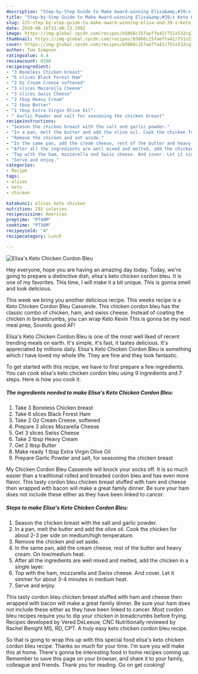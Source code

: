 ```yaml
---
description: "Step-by-Step Guide to Make Award-winning Elisa&amp;#39;s Keto Chicken Cordon Bleu"
title: "Step-by-Step Guide to Make Award-winning Elisa&amp;#39;s Keto Chicken Cordon Bleu"
slug: 225-step-by-step-guide-to-make-award-winning-elisa-and-39-s-keto-chicken-cordon-bleu
date: 2020-08-16T13:40:13.198Z
image: https://img-global.cpcdn.com/recipes/b5066c15faeffa42/751x532cq70/elisas-keto-chicken-cordon-bleu-recipe-main-photo.jpg
thumbnail: https://img-global.cpcdn.com/recipes/b5066c15faeffa42/751x532cq70/elisas-keto-chicken-cordon-bleu-recipe-main-photo.jpg
cover: https://img-global.cpcdn.com/recipes/b5066c15faeffa42/751x532cq70/elisas-keto-chicken-cordon-bleu-recipe-main-photo.jpg
author: Tom Simpson
ratingvalue: 4.4
reviewcount: 8288
recipeingredient:
- "3 Boneless Chicken breast"
- "6 slices Black Forest Ham"
- "2 Oz Cream Creese softened"
- "3 slices Mozarella Cheese"
- "3 slices Swiss Cheese"
- "2 tbsp Heavy Cream"
- "2 tbsp Butter"
- "1 tbsp Extra Virgin Olive Oil"
- " Garlic Powder and salt for seasoning the chicken breast"
recipeinstructions:
- "Season the chicken breast with the salt and garlic powder."
- "In a pan, melt the butter and add the olive oil. Cook the chicken for about 2-3 per side on medium/high temperature."
- "Remove the chicken and set aside."
- "In the same pan, add the cream cheese, rest of the butter and heavy cream. On low/medium heat."
- "After all the ingredients are well mixed and melted, add the chicken in a single layer."
- "Top with the ham, mozzarella and Swiss cheese. And cover. Let it simmer for about 3-4 minutes in medium heat."
- "Serve and enjoy."
categories:
- Recipe
tags:
- elisas
- keto
- chicken

katakunci: elisas keto chicken 
nutrition: 291 calories
recipecuisine: American
preptime: "PT40M"
cooktime: "PT36M"
recipeyield: "4"
recipecategory: Lunch

---
```



![Elisa&#39;s Keto Chicken Cordon Bleu](https://img-global.cpcdn.com/recipes/b5066c15faeffa42/751x532cq70/elisas-keto-chicken-cordon-bleu-recipe-main-photo.jpg)

Hey everyone, hope you are having an amazing day today. Today, we're going to prepare a distinctive dish, elisa&#39;s keto chicken cordon bleu. It is one of my favorites. This time, I will make it a bit unique. This is gonna smell and look delicious.

This week we bring you another delicious recipe. This weeks recipe is a Keto Chicken Cordon Bleu Casserole. This chicken cordon bleu has the classic combo of chicken, ham, and swiss cheese. Instead of coating the chicken in breadcrumbs, you can wrap Keto Kevin This is gonna be my next meal prep, Sounds good AF!

Elisa&#39;s Keto Chicken Cordon Bleu is one of the most well liked of recent trending meals on earth. It's simple, it's fast, it tastes delicious. It's appreciated by millions daily. Elisa&#39;s Keto Chicken Cordon Bleu is something which I have loved my whole life. They are fine and they look fantastic.


To get started with this recipe, we have to first prepare a few ingredients. You can cook elisa&#39;s keto chicken cordon bleu using 9 ingredients and 7 steps. Here is how you cook it.

<!--inarticleads1-->

##### The ingredients needed to make Elisa&#39;s Keto Chicken Cordon Bleu:

1. Take 3 Boneless Chicken breast
1. Take 6 slices Black Forest Ham
1. Take 2 Oz Cream Creese, softened
1. Prepare 3 slices Mozarella Cheese
1. Get 3 slices Swiss Cheese
1. Take 2 tbsp Heavy Cream
1. Get 2 tbsp Butter
1. Make ready 1 tbsp Extra Virgin Olive Oil
1. Prepare  Garlic Powder and salt, for seasoning the chicken breast


My Chicken Cordon Bleu Casserole will knock your socks off. It is so much easier than a traditional rolled and breaded cordon bleu and has even more flavor. This tasty cordon bleu chicken breast stuffed with ham and cheese then wrapped with bacon will make a great family dinner. Be sure your ham does not include these either as they have been linked to cancer. 

<!--inarticleads2-->

##### Steps to make Elisa&#39;s Keto Chicken Cordon Bleu:

1. Season the chicken breast with the salt and garlic powder.
1. In a pan, melt the butter and add the olive oil. Cook the chicken for about 2-3 per side on medium/high temperature.
1. Remove the chicken and set aside.
1. In the same pan, add the cream cheese, rest of the butter and heavy cream. On low/medium heat.
1. After all the ingredients are well mixed and melted, add the chicken in a single layer.
1. Top with the ham, mozzarella and Swiss cheese. And cover. Let it simmer for about 3-4 minutes in medium heat.
1. Serve and enjoy.


This tasty cordon bleu chicken breast stuffed with ham and cheese then wrapped with bacon will make a great family dinner. Be sure your ham does not include these either as they have been linked to cancer. Most cordon bleu recipes require you to dip your chicken in breadcrumbs before frying. Recipes developed by Vered DeLeeuw, CNC Nutritionally reviewed by Rachel Benight MS, RD, CPT. A truly easy keto chicken cordon bleu recipe. 

So that is going to wrap this up with this special food elisa&#39;s keto chicken cordon bleu recipe. Thanks so much for your time. I'm sure you will make this at home. There's gonna be interesting food in home recipes coming up. Remember to save this page on your browser, and share it to your family, colleague and friends. Thank you for reading. Go on get cooking!
